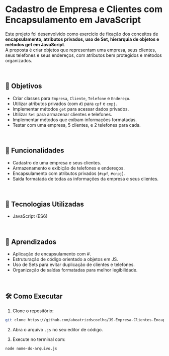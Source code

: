 # Cadastro de Empresa e Clientes com Encapsulamento em JavaScript

Este projeto foi desenvolvido como exercício de fixação dos conceitos de **encapsulamento, atributos privados, uso de Set, hierarquia de objetos e métodos get em JavaScript**.  
A proposta é criar objetos que representam uma empresa, seus clientes, seus telefones e seus endereços, com atributos bem protegidos e métodos organizados.

<br>

## 📝 Objetivos
- Criar classes para `Empresa`, `Cliente`, `Telefone` e `Endereço`.
- Utilizar atributos privados (com `#`) para `cpf` e `cnpj`.
- Implementar métodos `get` para acessar dados privados.
- Utilizar `Set` para armazenar clientes e telefones.
- Implementar métodos que exibam informações formatadas.
- Testar com uma empresa, 5 clientes, e 2 telefones para cada.

<br>

## 🔁 Funcionalidades
- Cadastro de uma empresa e seus clientes.
- Armazenamento e exibição de telefones e endereços.
- Encapsulamento com atributos privados (`#cpf`, `#cnpj`).
- Saída formatada de todas as informações da empresa e seus clientes.

<br>

## 📂 Tecnologias Utilizadas
- JavaScript (ES6)

<br>

## 🎯 Aprendizados
- Aplicação de encapsulamento com #.
- Estruturação de código orientado a objetos em JS.
- Uso de Sets para evitar duplicação de clientes e telefones.
- Organização de saídas formatadas para melhor legibilidade.

<br>

## 🛠️ Como Executar
1. Clone o repositório:
```bash
git clone https://github.com/abeatrizdscoelho/JS-Empresa-Clientes-Encapsulamento.git
```
2. Abra o arquivo ```.js``` no seu editor de código.

3. Execute no terminal com:
```bash
node nome-do-arquivo.js
```
